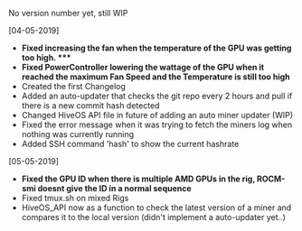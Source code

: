 No version number yet, still WIP

[04-05-2019]
- __Fixed increasing the fan when the temperature of the GPU was getting too high. ***__
- __Fixed PowerController lowering the wattage of the GPU when it reached the maximum Fan Speed and the Temperature is still too high__
- Created the first Changelog
- Added an auto-updater that checks the git repo every 2 hours and pull if there is a new commit hash detected
- Changed HiveOS API file in future of adding an auto miner updater (WIP)
- Fixed the error message when it was trying to fetch the miners log when nothing was currently running
- Added SSH command 'hash' to show the current hashrate

[05-05-2019]
- __Fixed the GPU ID when there is multiple AMD GPUs in the rig, ROCM-smi doesnt give the ID in a normal sequence__
- Fixed tmux.sh on mixed Rigs
- HiveOS_API now as a function to check the latest version of a miner and compares it to the local version (didn't implement a auto-updater yet..)

